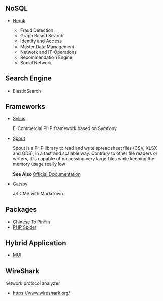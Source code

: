 ## NoSQL

- [Neo4j](https://neo4j.com)

    - Fraud Detection
    - Graph Based Search
    - Identity and Access
    - Master Data Management
    - Network and IT Operations
    - Recommendation Engine
    - Social Network

## Search Engine

- ElasticSearch


## Frameworks

- [Sylius](https://github.com/Sylius/Sylius)

    E-Commercial PHP framework based on Symfony

- [Spout](https://github.com/box/spout)

    Spout is a PHP library to read and write spreadsheet files (CSV, XLSX and ODS), in a fast and scalable way. Contrary to other file readers or writers, it is capable of processing very large files while keeping the memory usage really low 

    **See Also** [Official Documentation](http://opensource.box.com/spout/)

- [Gatsby](https://www.gatsbyjs.org/)
    
    JS CMS with Markdown

## Packages

- [Chinese To PinYin](https://github.com/overtrue/pinyin)
- [PHP Spider](https://github.com/owner888/phpspider)

## Hybrid Application

- [MUI](http://dev.dcloud.net.cn/mui/)

## WireShark

network protocol analyzer

- https://www.wireshark.org/